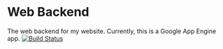 Web Backend
===========

The web backend for my website. Currently, this is a Google App Engine app.
[![Build Status](https://secure.travis-ci.org/aldrin/web-backend.png)](http://travis-ci.org/aldrin/web-backend)
